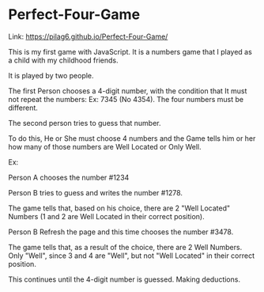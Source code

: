 # Perfect-Four-Game

Link: https://pilag6.github.io/Perfect-Four-Game/

This is my first game with JavaScript. It is a numbers game that I played as a child with my childhood friends.

It is played by two people.

The first Person chooses a 4-digit number, with the condition that It must not repeat the numbers: 
Ex: 7345 (No 4354). The four numbers must be different.

The second person tries to guess that number.

To do this, He or She must choose 4 numbers and the Game tells him or her how many of those numbers are Well Located or Only Well. 

Ex:

Person A chooses the number #1234

Person B tries to guess and writes the number #1278. 

The game tells that, based on his choice, there are 2 "Well Located" Numbers (1 and 2 are Well Located in their correct position).

Person B Refresh the page and this time chooses the number #3478. 

The game tells that, as a result of the choice, there are 2 Well Numbers. Only "Well", since 3 and 4 are "Well", but not "Well Located" in their correct position.

This continues until the 4-digit number is guessed. 
Making deductions.
